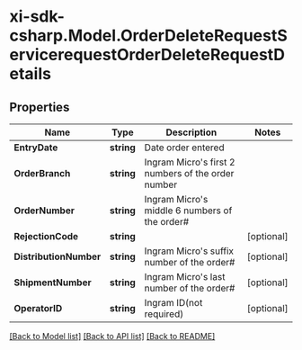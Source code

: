 # xi-sdk-csharp.Model.OrderDeleteRequestServicerequestOrderDeleteRequestDetails

## Properties

Name | Type | Description | Notes
------------ | ------------- | ------------- | -------------
**EntryDate** | **string** | Date order entered | 
**OrderBranch** | **string** | Ingram Micro&#39;s first 2 numbers of the order number | 
**OrderNumber** | **string** | Ingram Micro&#39;s middle 6 numbers of the order# | 
**RejectionCode** | **string** |  | [optional] 
**DistributionNumber** | **string** | Ingram Micro&#39;s suffix number of the order# | [optional] 
**ShipmentNumber** | **string** | Ingram Micro&#39;s last number of the order# | [optional] 
**OperatorID** | **string** | Ingram ID(not required) | [optional] 

[[Back to Model list]](../README.md#documentation-for-models) [[Back to API list]](../README.md#documentation-for-api-endpoints) [[Back to README]](../README.md)

